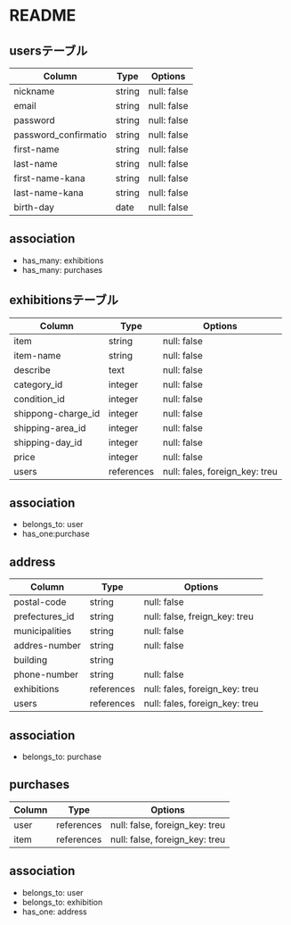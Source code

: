 # README

## usersテーブル

| Column                | Type    | Options     |
| --------------------- | ------- | ----------- |
| nickname              | string  | null: false |
| email                 | string  | null: false |
| password              | string  | null: false |
| password_confirmatio  | string  | null: false |
| first-name            | string  | null: false |
| last-name             | string  | null: false |
| first-name-kana       | string  | null: false |
| last-name-kana        | string  | null: false |
| birth-day             | date    | null: false |

## association
- has_many: exhibitions
- has_many: purchases



## exhibitionsテーブル

| Column             | Type       | Options                        |
| ------------------ | ---------- | ------------------------------ |
| item               | string     | null: false                    |
| item-name          | string     | null: false                    |
| describe           | text       | null: false                    |
| category_id        | integer    | null: false                    |
| condition_id       | integer    | null: false                    |
| shippong-charge_id | integer    | null: false                    |
| shipping-area_id   | integer    | null: false                    |
| shipping-day_id    | integer    | null: false                    |
| price              | integer    | null: false                    |
| users              | references | null: fales, foreign_key: treu |

## association
- belongs_to: user
- has_one:purchase

## address

| Column          | Type        | Options                        |
| --------------- | ----------- | ------------------------------ |
| postal-code     | string      | null: false                    |
| prefectures_id  | string      | null: false, freign_key: treu  |
| municipalities  | string      | null: false                    |
| addres-number   | string      | null: false                    |
| building        | string      |                                |
| phone-number    | string      | null: false                    |
| exhibitions     | references  | null: fales, foreign_key: treu |
| users           | references  | null: fales, foreign_key: treu |

## association
- belongs_to: purchase


## purchases

| Column          | Type        | Options                        |
| --------------- | ----------- | ------------------------------ |
| user            | references  | null: false, foreign_key: treu |
| item            | references  | null: false, foreign_key: treu |

## association
- belongs_to: user
- belongs_to: exhibition
- has_one: address